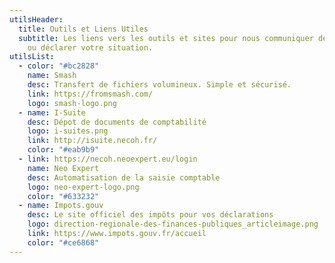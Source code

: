 ```yaml
---
utilsHeader:
  title: Outils et Liens Utiles
  subtitle: Les liens vers les outils et sites pour nous communiquer des documents
    ou déclarer votre situation.
utilsList:
  - color: "#bc2828"
    name: Smash
    desc: Transfert de fichiers volumineux. Simple et sécurisé.
    link: https://fromsmash.com/
    logo: smash-logo.png
  - name: I-Suite
    desc: Dépot de documents de comptabilité
    logo: i-suites.png
    link: http://isuite.necoh.fr/
    color: "#eab9b9"
  - link: https://necoh.neoexpert.eu/login
    name: Neo Expert
    desc: Automatisation de la saisie comptable
    logo: neo-expert-logo.png
    color: "#633232"
  - name: Impots.gouv
    desc: Le site officiel des impôts pour vos déclarations
    logo: direction-regionale-des-finances-publiques_articleimage.png
    link: https://www.impots.gouv.fr/accueil
    color: "#ce6868"
---
```

